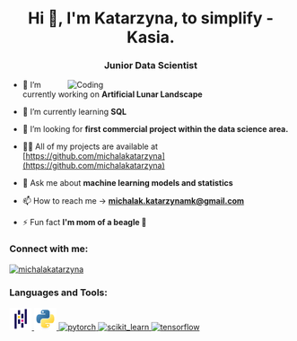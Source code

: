 <h1 align="center">Hi 👋, I'm Katarzyna, to simplify - Kasia.</h1>
<h3 align="center">Junior Data Scientist</h3>
<img align="right" alt="Coding" width="400" src="https://i.pinimg.com/originals/31/53/2d/31532d7d378053de3b8bf23c6e7bfae3.gif">


- 🔭 I’m currently working on **Artificial Lunar Landscape**

- 🌱 I’m currently learning **SQL**

- 🤝 I’m looking for **first commercial project within the data science area.**

- 👨‍💻 All of my projects are available at [https://github.com/michalakatarzyna](https://github.com/michalakatarzyna)

- 💬 Ask me about **machine learning models and statistics**

- 📫 How to reach me -> **michalak.katarzynamk@gmail.com**

- ⚡ Fun fact **I'm mom of a beagle 🐶**

<h3 align="left">Connect with me:</h3>
<p align="left">
<a href="https://linkedin.com/in/michalakatarzyna" target="blank"><img align="center" src="https://raw.githubusercontent.com/rahuldkjain/github-profile-readme-generator/master/src/images/icons/Social/linked-in-alt.svg" alt="michalakatarzyna" height="30" width="40" /></a>
</p>

<h3 align="left">Languages and Tools:</h3>
<p align="left"> <a href="https://pandas.pydata.org/" target="_blank" rel="noreferrer"> <img src="https://raw.githubusercontent.com/devicons/devicon/2ae2a900d2f041da66e950e4d48052658d850630/icons/pandas/pandas-original.svg" alt="pandas" width="40" height="40"/> </a> <a href="https://www.python.org" target="_blank" rel="noreferrer"> <img src="https://raw.githubusercontent.com/devicons/devicon/master/icons/python/python-original.svg" alt="python" width="40" height="40"/> </a> <a href="https://pytorch.org/" target="_blank" rel="noreferrer"> <img src="https://www.vectorlogo.zone/logos/pytorch/pytorch-icon.svg" alt="pytorch" width="40" height="40"/> </a> <a href="https://scikit-learn.org/" target="_blank" rel="noreferrer"> <img src="https://upload.wikimedia.org/wikipedia/commons/0/05/Scikit_learn_logo_small.svg" alt="scikit_learn" width="40" height="40"/> </a> <a href="https://www.tensorflow.org" target="_blank" rel="noreferrer"> <img src="https://www.vectorlogo.zone/logos/tensorflow/tensorflow-icon.svg" alt="tensorflow" width="40" height="40"/> </a> </p>
